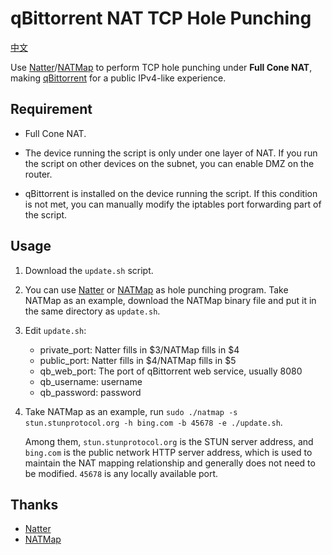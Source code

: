 # qBittorrent NAT TCP Hole Punching

[中文](./README.zh.md)

Use [Natter](https://github.com/MikeWang000000/Natter)/[NATMap](https://github.com/heiher/natmap) to perform TCP hole punching under **Full Cone NAT**, making [qBittorrent](https://www.qbittorrent.org/) for a public IPv4-like experience.

## Requirement

+ Full Cone NAT.

+ The device running the script is only under one layer of NAT. If you run the script on other devices on the subnet, you can enable DMZ on the router.

+ qBittorrent is installed on the device running the script. If this condition is not met, you can manually modify the iptables port forwarding part of the script.

## Usage

1. Download the `update.sh` script.

2. You can use [Natter](https://github.com/MikeWang000000/Natter) or [NATMap](https://github.com/heiher/natmap) as hole punching program. Take NATMap as an example, download the NATMap binary file and put it in the same directory as `update.sh`.

3. Edit `update.sh`:

    + private_port: Natter fills in $3/NATMap fills in $4
    + public_port: Natter fills in $4/NATMap fills in $5
    + qb_web_port: The port of qBittorrent web service, usually 8080
    + qb_username: username
    + qb_password: password

4. Take NATMap as an example, run `sudo ./natmap -s stun.stunprotocol.org -h bing.com -b 45678 -e ./update.sh`.

   Among them, `stun.stunprotocol.org` is the STUN server address, and `bing.com` is the public network HTTP server address, which is used to maintain the NAT mapping relationship and generally does not need to be modified. `45678` is any locally available port.

## Thanks

+ [Natter](https://github.com/MikeWang000000/Natter)
+ [NATMap](https://github.com/heiher/natmap)